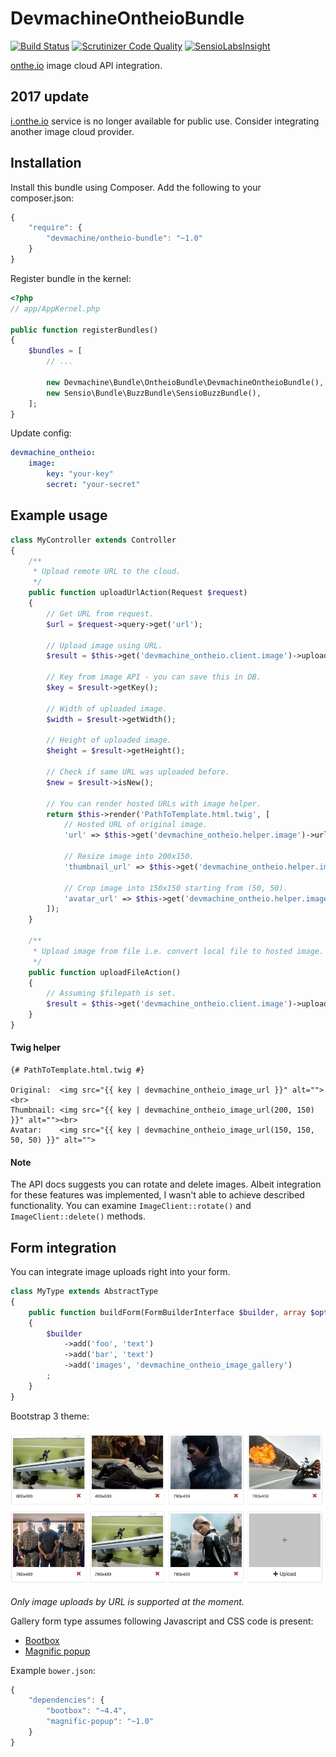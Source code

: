# DevmachineOntheioBundle

[![Build Status](https://travis-ci.org/lakiboy/devmachine-ontheio-bundle.svg?branch=master)](https://travis-ci.org/lakiboy/devmachine-ontheio-bundle) [![Scrutinizer Code Quality](https://scrutinizer-ci.com/g/lakiboy/devmachine-ontheio-bundle/badges/quality-score.png?b=master)](https://scrutinizer-ci.com/g/lakiboy/devmachine-ontheio-bundle/?branch=master) [![SensioLabsInsight](https://insight.sensiolabs.com/projects/f69b2da6-d4ef-4263-a0e0-047ae3c0491e/mini.png)](https://insight.sensiolabs.com/projects/f69b2da6-d4ef-4263-a0e0-047ae3c0491e)

[onthe.io](https://i.onthe.io) image cloud API integration.

## 2017 update

[i.onthe.io](http://i.onthe.io) service is no longer available for public use. Consider integrating another image cloud provider.

## Installation

Install this bundle using Composer. Add the following to your composer.json:

```javascript
{
    "require": {
        "devmachine/ontheio-bundle": "~1.0"
    }
}
```

Register bundle in the kernel:

```php
<?php
// app/AppKernel.php

public function registerBundles()
{
    $bundles = [
        // ...

        new Devmachine\Bundle\OntheioBundle\DevmachineOntheioBundle(),
        new Sensio\Bundle\BuzzBundle\SensioBuzzBundle(),
    ];
}
```

Update config:

```yaml
devmachine_ontheio:
    image:
        key: "your-key"
        secret: "your-secret"
```

## Example usage

```php
class MyController extends Controller
{
    /**
     * Upload remote URL to the cloud.
     */
    public function uploadUrlAction(Request $request)
    {
        // Get URL from request.
        $url = $request->query->get('url');

        // Upload image using URL.
        $result = $this->get('devmachine_ontheio.client.image')->uploadByUrl($url);

        // Key from image API - you can save this in DB.
        $key = $result->getKey();

        // Width of uploaded image.
        $width = $result->getWidth();

        // Height of uploaded image.
        $height = $result->getHeight();

        // Check if same URL was uploaded before.
        $new = $result->isNew();

        // You can render hosted URLs with image helper.
        return $this->render('PathToTemplate.html.twig', [
            // Hosted URL of original image.
            'url' => $this->get('devmachine_ontheio.helper.image')->url($key),

            // Resize image into 200x150.
            'thumbnail_url' => $this->get('devmachine_ontheio.helper.image')->resizeUrl($key, 200, 150),

            // Crop image into 150x150 starting from (50, 50).
            'avatar_url' => $this->get('devmachine_ontheio.helper.image')->cropUrl($key, 150, 150, 50, 50),
        ]);
    }

    /**
     * Upload image from file i.e. convert local file to hosted image.
     */
    public function uploadFileAction()
    {
        // Assuming $filepath is set.
        $result = $this->get('devmachine_ontheio.client.image')->uploadByFile($filepath);
    }
}
```

#### Twig helper

```twig
{# PathToTemplate.html.twig #}

Original:  <img src="{{ key | devmachine_ontheio_image_url }}" alt=""><br>
Thumbnail: <img src="{{ key | devmachine_ontheio_image_url(200, 150) }}" alt=""><br>
Avatar:    <img src="{{ key | devmachine_ontheio_image_url(150, 150, 50, 50) }}" alt="">
```

#### Note

The API docs suggests you can rotate and delete images. Albeit integration for these features was implemented, I wasn't able to achieve described functionality. You can examine `ImageClient::rotate()` and `ImageClient::delete()` methods.

## Form integration

You can integrate image uploads right into your form.

```php
class MyType extends AbstractType
{
    public function buildForm(FormBuilderInterface $builder, array $options)
    {
        $builder
            ->add('foo', 'text')
            ->add('bar', 'text')
            ->add('images', 'devmachine_ontheio_image_gallery')
        ;
    }
}
```

Bootstrap 3 theme:

![Gallery](https://raw.githubusercontent.com/lakiboy/devmachine-ontheio-bundle/master/Resources/doc/gallery.jpg)

_Only image uploads by URL is supported at the moment._

Gallery form type assumes following Javascript and CSS code is present:

 - [Bootbox](http://bootboxjs.com)
 - [Magnific popup](http://dimsemenov.com/plugins/magnific-popup)

Example `bower.json`:

```javascript
{
    "dependencies": {
        "bootbox": "~4.4",
        "magnific-popup": "~1.0"
    }
}
```

